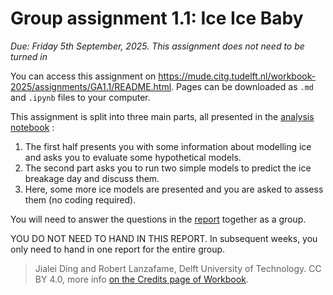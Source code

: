 # Group assignment 1.1: Ice Ice Baby

*Due: Friday 5th September, 2025. This assignment does not need to be turned in*

You can access this assignment on https://mude.citg.tudelft.nl/workbook-2025/assignments/GA1.1/README.html. Pages can be downloaded as `.md` and `.ipynb` files to your computer.

This assignment is split into three main parts, all presented in the [analysis notebook](analysis.ipynb) :

1. The first half presents you with some information about modelling ice and asks you to evaluate some hypothetical models.
2. The second part asks you to run two simple models to predict the ice breakage day and discuss them.
3.  Here, some more ice models are presented and you are asked to assess them (no coding required).
   
You will need to answer the questions in the [report](./report.md) together as a group.

YOU DO NOT NEED TO HAND IN THIS REPORT. In subsequent weeks, you only need to hand in one report for the entire group. 

> Jialei Ding and Robert Lanzafame, Delft University of Technology. CC BY 4.0, more info [on the Credits page of Workbook](https://mude.citg.tudelft.nl/workbook-2025/credits.html).

